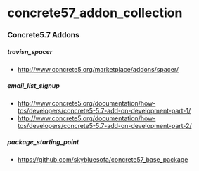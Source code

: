 concrete57_addon_collection
===========================

### Concrete5.7 Addons

##### travisn_spacer
* http://www.concrete5.org/marketplace/addons/spacer/

##### email_list_signup
* http://www.concrete5.org/documentation/how-tos/developers/concrete5-5.7-add-on-development-part-1/
* http://www.concrete5.org/documentation/how-tos/developers/concrete5-5.7-add-on-development-part-2/

##### package_starting_point
* https://github.com/skybluesofa/concrete57_base_package
